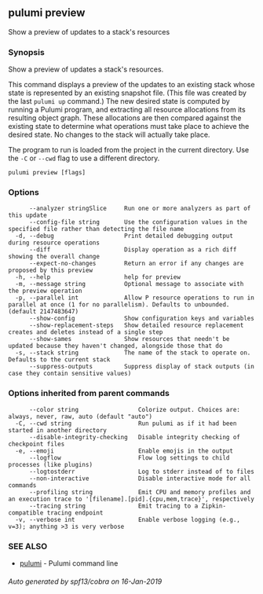 ## pulumi preview

Show a preview of updates to a stack's resources

### Synopsis


Show a preview of updates a stack's resources.

This command displays a preview of the updates to an existing stack whose state is
represented by an existing snapshot file. (This file was created by the last  `pulumi up` command.)  The new desired state is computed by running a Pulumi program, and extracting all resource allocations from its resulting object graph.
These allocations are then compared against the existing state to determine what
operations must take place to achieve the desired state. No changes to the stack will
actually take place.

The program to run is loaded from the project in the current directory. Use the `-C` or
`--cwd` flag to use a different directory.

```
pulumi preview [flags]
```

### Options

```
      --analyzer stringSlice     Run one or more analyzers as part of this update
      --config-file string       Use the configuration values in the specified file rather than detecting the file name
  -d, --debug                    Print detailed debugging output during resource operations
      --diff                     Display operation as a rich diff showing the overall change
      --expect-no-changes        Return an error if any changes are proposed by this preview
  -h, --help                     help for preview
  -m, --message string           Optional message to associate with the preview operation
  -p, --parallel int             Allow P resource operations to run in parallel at once (1 for no parallelism). Defaults to unbounded. (default 2147483647)
      --show-config              Show configuration keys and variables
      --show-replacement-steps   Show detailed resource replacement creates and deletes instead of a single step
      --show-sames               Show resources that needn't be updated because they haven't changed, alongside those that do
  -s, --stack string             The name of the stack to operate on. Defaults to the current stack
      --suppress-outputs         Suppress display of stack outputs (in case they contain sensitive values)
```

### Options inherited from parent commands

```
      --color string                 Colorize output. Choices are: always, never, raw, auto (default "auto")
  -C, --cwd string                   Run pulumi as if it had been started in another directory
      --disable-integrity-checking   Disable integrity checking of checkpoint files
  -e, --emoji                        Enable emojis in the output
      --logflow                      Flow log settings to child processes (like plugins)
      --logtostderr                  Log to stderr instead of to files
      --non-interactive              Disable interactive mode for all commands
      --profiling string             Emit CPU and memory profiles and an execution trace to '[filename].[pid].{cpu,mem,trace}', respectively
      --tracing string               Emit tracing to a Zipkin-compatible tracing endpoint
  -v, --verbose int                  Enable verbose logging (e.g., v=3); anything >3 is very verbose
```

### SEE ALSO
* [pulumi](pulumi.md)	 - Pulumi command line

###### Auto generated by spf13/cobra on 16-Jan-2019
